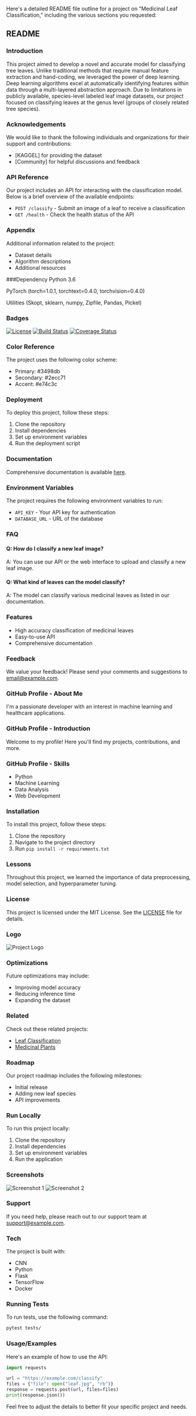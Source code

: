 Here's a detailed README file outline for a project on "Medicinal Leaf Classification," including the various sections you requested:

## README

### Introduction
This project aimed to develop a novel and accurate model for classifying tree leaves.  Unlike traditional methods that require manual feature extraction and hand-coding, we leveraged the power of deep learning. Deep learning algorithms excel at automatically identifying features within data through a multi-layered abstraction approach. Due to limitations in publicly available, species-level labeled leaf image datasets, our project focused on classifying leaves at the genus level (groups of closely related tree species).

### Acknowledgements
We would like to thank the following individuals and organizations for their support and contributions:
- [KAGGEL] for providing the dataset
- [Community] for helpful discussions and feedback

### API Reference
Our project includes an API for interacting with the classification model. Below is a brief overview of the available endpoints:
- `POST /classify` - Submit an image of a leaf to receive a classification
- `GET /health` - Check the health status of the API

### Appendix
Additional information related to the project:
- Dataset details
- Algorithm descriptions
- Additional resources

###Dependency
Python 3.6

PyTorch (torch=1.0.1, torchtext=0.4.0, torchvision=0.4.0)

Utilities (Skopt, sklearn, numpy, Zipfile, Pandas, Pickel)



### Badges
[![License](https://img.shields.io/badge/license-MIT-green)](./LICENSE)
[![Build Status](https://img.shields.io/travis/com/username/repository.svg)](https://travis-ci.com/username/repository)
[![Coverage Status](https://img.shields.io/codecov/c/github/username/repository.svg)](https://codecov.io/gh/username/repository)

### Color Reference
The project uses the following color scheme:
- Primary: #3498db
- Secondary: #2ecc71
- Accent: #e74c3c



### Deployment
To deploy this project, follow these steps:
1. Clone the repository
2. Install dependencies
3. Set up environment variables
4. Run the deployment script

### Documentation
Comprehensive documentation is available [here](https://example.com/documentation).

### Environment Variables
The project requires the following environment variables to run:
- `API_KEY` - Your API key for authentication
- `DATABASE_URL` - URL of the database

### FAQ
#### Q: How do I classify a new leaf image?
A: You can use our API or the web interface to upload and classify a new leaf image.

#### Q: What kind of leaves can the model classify?
A: The model can classify various medicinal leaves as listed in our documentation.

### Features
- High accuracy classification of medicinal leaves
- Easy-to-use API
- Comprehensive documentation

### Feedback
We value your feedback! Please send your comments and suggestions to [email@example.com](mailto:email@example.com).

### GitHub Profile - About Me
I'm a passionate developer with an interest in machine learning and healthcare applications. 

### GitHub Profile - Introduction
Welcome to my profile! Here you'll find my projects, contributions, and more.


### GitHub Profile - Skills
- Python
- Machine Learning
- Data Analysis
- Web Development

### Installation
To install this project, follow these steps:
1. Clone the repository
2. Navigate to the project directory
3. Run `pip install -r requirements.txt`

### Lessons
Throughout this project, we learned the importance of data preprocessing, model selection, and hyperparameter tuning.

### License
This project is licensed under the MIT License. See the [LICENSE](./LICENSE) file for details.

### Logo
![Project Logo](./logo.png)

### Optimizations
Future optimizations may include:
- Improving model accuracy
- Reducing inference time
- Expanding the dataset

### Related
Check out these related projects:
- [Leaf Classification](https://github.com/username/leaf-classification)
- [Medicinal Plants](https://github.com/username/medicinal-plants)

### Roadmap
Our project roadmap includes the following milestones:
- Initial release
- Adding new leaf species
- API improvements

### Run Locally
To run this project locally:
1. Clone the repository
2. Install dependencies
3. Set up environment variables
4. Run the application

### Screenshots
![Screenshot 1](./screenshots/screenshot1.png)
![Screenshot 2](./screenshots/screenshot2.png)

### Support
If you need help, please reach out to our support team at [support@example.com](mailto:support@example.com).

### Tech
The project is built with:
- CNN
- Python
- Flask
- TensorFlow
- Docker

### Running Tests
To run tests, use the following command:
```sh
pytest tests/
```

### Usage/Examples
Here's an example of how to use the API:
```python
import requests

url = "https://example.com/classify"
files = {"file": open("leaf.jpg", "rb")}
response = requests.post(url, files=files)
print(response.json())
```



Feel free to adjust the details to better fit your specific project and needs.
